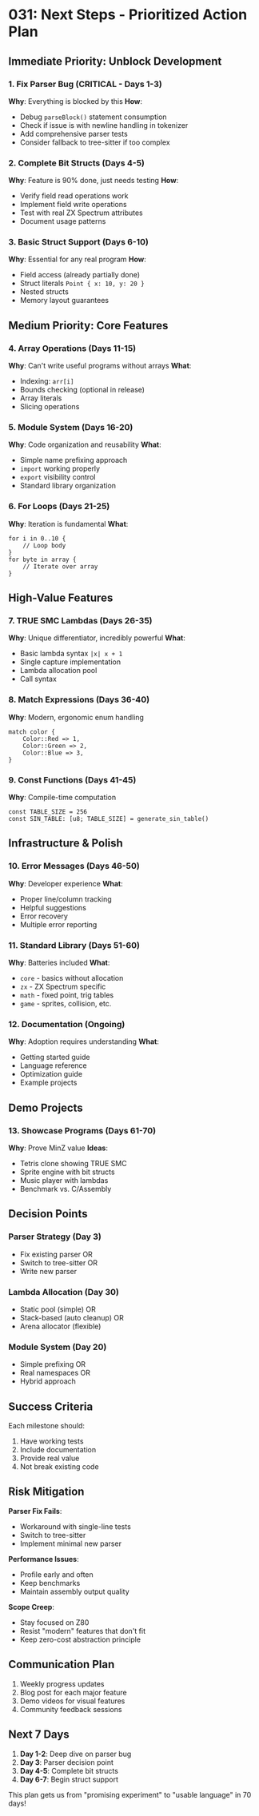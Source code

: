 # 031: Next Steps - Prioritized Action Plan

## Immediate Priority: Unblock Development

### 1. Fix Parser Bug (CRITICAL - Days 1-3)
**Why**: Everything is blocked by this
**How**: 
- Debug `parseBlock()` statement consumption
- Check if issue is with newline handling in tokenizer
- Add comprehensive parser tests
- Consider fallback to tree-sitter if too complex

### 2. Complete Bit Structs (Days 4-5)
**Why**: Feature is 90% done, just needs testing
**How**:
- Verify field read operations work
- Implement field write operations  
- Test with real ZX Spectrum attributes
- Document usage patterns

### 3. Basic Struct Support (Days 6-10)
**Why**: Essential for any real program
**How**:
- Field access (already partially done)
- Struct literals `Point { x: 10, y: 20 }`
- Nested structs
- Memory layout guarantees

## Medium Priority: Core Features

### 4. Array Operations (Days 11-15)
**Why**: Can't write useful programs without arrays
**What**:
- Indexing: `arr[i]`
- Bounds checking (optional in release)
- Array literals
- Slicing operations

### 5. Module System (Days 16-20)
**Why**: Code organization and reusability
**What**:
- Simple name prefixing approach
- `import` working properly
- `export` visibility control
- Standard library organization

### 6. For Loops (Days 21-25)
**Why**: Iteration is fundamental
**What**:
```minz
for i in 0..10 {
    // Loop body
}
for byte in array {
    // Iterate over array
}
```

## High-Value Features

### 7. TRUE SMC Lambdas (Days 26-35)
**Why**: Unique differentiator, incredibly powerful
**What**:
- Basic lambda syntax `|x| x + 1`
- Single capture implementation
- Lambda allocation pool
- Call syntax

### 8. Match Expressions (Days 36-40)
**Why**: Modern, ergonomic enum handling
```minz
match color {
    Color::Red => 1,
    Color::Green => 2,
    Color::Blue => 3,
}
```

### 9. Const Functions (Days 41-45)
**Why**: Compile-time computation
```minz
const TABLE_SIZE = 256
const SIN_TABLE: [u8; TABLE_SIZE] = generate_sin_table()
```

## Infrastructure & Polish

### 10. Error Messages (Days 46-50)
**Why**: Developer experience
**What**:
- Proper line/column tracking
- Helpful suggestions
- Error recovery
- Multiple error reporting

### 11. Standard Library (Days 51-60)
**Why**: Batteries included
**What**:
- `core` - basics without allocation
- `zx` - ZX Spectrum specific
- `math` - fixed point, trig tables
- `game` - sprites, collision, etc.

### 12. Documentation (Ongoing)
**Why**: Adoption requires understanding
**What**:
- Getting started guide
- Language reference
- Optimization guide
- Example projects

## Demo Projects

### 13. Showcase Programs (Days 61-70)
**Why**: Prove MinZ value
**Ideas**:
- Tetris clone showing TRUE SMC
- Sprite engine with bit structs
- Music player with lambdas
- Benchmark vs. C/Assembly

## Decision Points

### Parser Strategy (Day 3)
- Fix existing parser OR
- Switch to tree-sitter OR  
- Write new parser

### Lambda Allocation (Day 30)
- Static pool (simple) OR
- Stack-based (auto cleanup) OR
- Arena allocator (flexible)

### Module System (Day 20)
- Simple prefixing OR
- Real namespaces OR
- Hybrid approach

## Success Criteria

Each milestone should:
1. Have working tests
2. Include documentation
3. Provide real value
4. Not break existing code

## Risk Mitigation

**Parser Fix Fails**: 
- Workaround with single-line tests
- Switch to tree-sitter
- Implement minimal new parser

**Performance Issues**:
- Profile early and often
- Keep benchmarks
- Maintain assembly output quality

**Scope Creep**:
- Stay focused on Z80
- Resist "modern" features that don't fit
- Keep zero-cost abstraction principle

## Communication Plan

1. Weekly progress updates
2. Blog post for each major feature
3. Demo videos for visual features
4. Community feedback sessions

## Next 7 Days

1. **Day 1-2**: Deep dive on parser bug
2. **Day 3**: Parser decision point
3. **Day 4-5**: Complete bit structs
4. **Day 6-7**: Begin struct support

This plan gets us from "promising experiment" to "usable language" in 70 days!